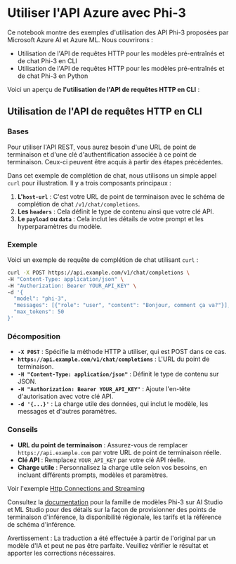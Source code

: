 # Utiliser l'API Azure avec Phi-3

Ce notebook montre des exemples d'utilisation des API Phi-3 proposées par Microsoft Azure AI et Azure ML. Nous couvrirons :  
* Utilisation de l'API de requêtes HTTP pour les modèles pré-entraînés et de chat Phi-3 en CLI
* Utilisation de l'API de requêtes HTTP pour les modèles pré-entraînés et de chat Phi-3 en Python

Voici un aperçu de **l'utilisation de l'API de requêtes HTTP en CLI** :

## Utilisation de l'API de requêtes HTTP en CLI

### Bases

Pour utiliser l'API REST, vous aurez besoin d'une URL de point de terminaison et d'une clé d'authentification associée à ce point de terminaison. Ceux-ci peuvent être acquis à partir des étapes précédentes.

Dans cet exemple de complétion de chat, nous utilisons un simple appel `curl` pour illustration. Il y a trois composants principaux :

1. **L'`host-url`** : C'est votre URL de point de terminaison avec le schéma de complétion de chat `/v1/chat/completions`.
2. **Les `headers`** : Cela définit le type de contenu ainsi que votre clé API.
3. **Le `payload` ou `data`** : Cela inclut les détails de votre prompt et les hyperparamètres du modèle.

### Exemple

Voici un exemple de requête de complétion de chat utilisant `curl` :

```bash
curl -X POST https://api.example.com/v1/chat/completions \
-H "Content-Type: application/json" \
-H "Authorization: Bearer YOUR_API_KEY" \
-d '{
  "model": "phi-3",
  "messages": [{"role": "user", "content": "Bonjour, comment ça va?"}],
  "max_tokens": 50
}'
```

### Décomposition

- **`-X POST`** : Spécifie la méthode HTTP à utiliser, qui est POST dans ce cas.
- **`https://api.example.com/v1/chat/completions`** : L'URL du point de terminaison.
- **`-H "Content-Type: application/json"`** : Définit le type de contenu sur JSON.
- **`-H "Authorization: Bearer YOUR_API_KEY"`** : Ajoute l'en-tête d'autorisation avec votre clé API.
- **`-d '{...}'`** : La charge utile des données, qui inclut le modèle, les messages et d'autres paramètres.

### Conseils

- **URL du point de terminaison** : Assurez-vous de remplacer `https://api.example.com` par votre URL de point de terminaison réelle.
- **Clé API** : Remplacez `YOUR_API_KEY` par votre clé API réelle.
- **Charge utile** : Personnalisez la charge utile selon vos besoins, en incluant différents prompts, modèles et paramètres.

Voir l'exemple [Http Connections and Streaming](https://github.com/Azure/azureml-examples/blob/main/sdk/python/foundation-models/phi-3/webrequests.ipynb)

Consultez la [documentation](https://learn.microsoft.com/azure/ai-studio/how-to/deploy-models-phi-3?WT.mc_id=aiml-137032-kinfeylo&tabs=phi-3-mini&pivots=programming-language-rest) pour la famille de modèles Phi-3 sur AI Studio et ML Studio pour des détails sur la façon de provisionner des points de terminaison d'inférence, la disponibilité régionale, les tarifs et la référence de schéma d'inférence.

Avertissement : La traduction a été effectuée à partir de l'original par un modèle d'IA et peut ne pas être parfaite. 
Veuillez vérifier le résultat et apporter les corrections nécessaires.